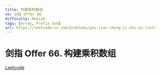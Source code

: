 ```yaml
---
title: 构建乘积数组
no: 剑指 Offer 66
difficulty: Medium
tags: [Array, Prefix Sum]
url: https://leetcode-cn.com/problems/gou-jian-cheng-ji-shu-zu-lcof/
---
```


# 剑指 Offer 66. 构建乘积数组

[Leetcode](https://leetcode-cn.com/problems/gou-jian-cheng-ji-shu-zu-lcof/)


